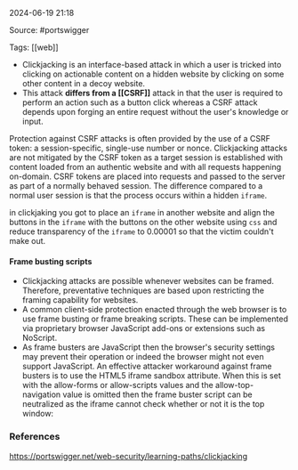 
2024-06-19 21:18

Source: #portswigger 

Tags: [[web]]

- Clickjacking is an interface-based attack in which a user is tricked into clicking on actionable content on a hidden website by clicking on some other content in a decoy website.
- This attack **differs from a [[CSRF]]** attack in that the user is required to perform an action such as a button click whereas a CSRF attack depends upon forging an entire request without the user's knowledge or input. 

Protection against CSRF attacks is often provided by the use of a CSRF token: a session-specific, single-use number or nonce. Clickjacking attacks are not mitigated by the CSRF token as a target session is established with content loaded from an authentic website and with all requests happening on-domain. CSRF tokens are placed into requests and passed to the server as part of a normally behaved session. The difference compared to a normal user session is that the process occurs within a hidden `iframe`. 

in clickjaking you got to place an `iframe` in another website and align the buttons in the `iframe` with the buttons on the other website using `css` and reduce transparency of the `iframe` to 0.00001 so that the victim couldn't make out. 
#### Frame busting scripts

 - Clickjacking attacks are possible whenever websites can be framed. Therefore, preventative techniques are based upon restricting the framing capability for websites.
 - A common client-side protection enacted through the web browser is to use frame busting or frame breaking scripts. These can be implemented via proprietary browser JavaScript add-ons or extensions such as NoScript. 
 - As frame busters are JavaScript then the browser's security settings may prevent their operation or indeed the browser might not even support JavaScript. An effective attacker workaround against frame busters is to use the HTML5 iframe sandbox attribute. When this is set with the allow-forms or allow-scripts values and the allow-top-navigation value is omitted then the frame buster script can be neutralized as the iframe cannot check whether or not it is the top window: 

### References
https://portswigger.net/web-security/learning-paths/clickjacking